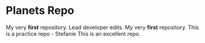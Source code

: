 # Planets Repo

My very **first** repository. 
Lead developer edits. 
My very **first** repository.
This is a practice repo - Stefanie 
This is an excellent repo.
